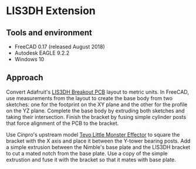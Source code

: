 # LIS3DH Extension

## Tools and environment

* FreeCAD 0.17 (released August 2018)
* Autodesk EAGLE 9.2.2
* Windows 10

## Approach

Convert Adafruit's [LIS3DH Breakout PCB](https://github.com/adafruit/Adafruit-LIS3DH-Breakout-PCB) layout to metric units. In FreeCAD, use measurements from the layout to create the base body from two sketches: one for the footprint on the XY plane and the other for the profile on the YZ plane. Complete the base body by extruding both sketches and taking their intersection. Finish the bracket by fusing simple cylinder posts that force alignment of the PCB to the bracket.

Use Cinpro's upstream model [Tevo Little Monster Effector](https://www.thingiverse.com/thing:2750830) to square the bracket with the X axis and place it between the Y-tower bearing posts. Add a simple extrusion between the Nimble's base plate and the LIS3DH bracket to cut a mated notch from the base plate. Use a copy of the simple extrustion and fuse it with the bracket so that it mates with base plate.
